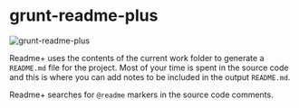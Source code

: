 # grunt-readme-plus

![grunt-readme-plus](https://github.com/thinkingmedia/grunt-readme-plus/raw/master/grunt-readme-plus.png)

Readme+ uses the contents of the current work folder to generate a `README.md` file for the project. Most of your
time is spent in the source code and this is where you can add notes to be included in the output `README.md`.

Readme+ searches for `@readme` markers in the source code comments.